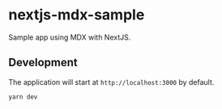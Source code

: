 # nextjs-mdx-sample

Sample app using MDX with NextJS.

## Development

The application will start at `http://localhost:3000` by default.

```
yarn dev
```
